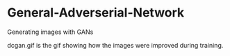 # General-Adverserial-Network
Generating images with GANs

dcgan.gif is the gif showing how the images were improved during training.
